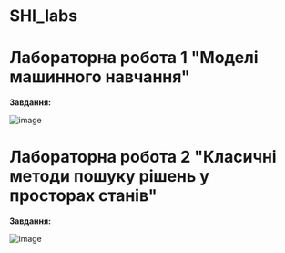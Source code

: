 # SHI_labs

# Лабораторна робота 1 "Моделі машинного навчання"

**Завдання:**

![image](https://github.com/zerorchik/SHI_labs/assets/103893849/af4ae5f9-b952-4183-83f7-f52ca18612be)

# Лабораторна робота 2 "Класичні методи пошуку рішень у просторах станів"

**Завдання:**

![image](https://github.com/zerorchik/SHI_labs/assets/103893849/f7762174-fdaf-464c-bed1-62b82144f85d)
